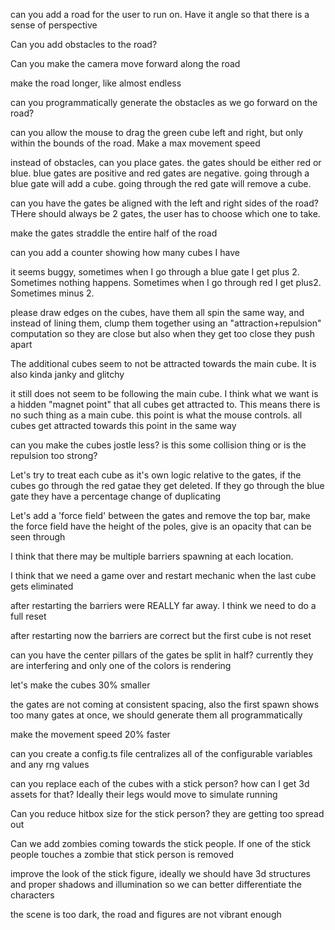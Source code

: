 can you add a road for the user to run on. Have it angle so that there is a sense of perspective

Can you add obstacles to the road?

Can you make the camera move forward along the road

make the road longer, like almost endless

can you programmatically generate the obstacles as we go forward on the road?

can you allow the mouse to drag the green cube left and right, but only within the bounds of the road. Make a max movement speed

instead of obstacles, can you place gates. the gates should be either red or blue. blue gates are positive and red gates are negative. going through a blue gate will add a cube. going through the red gate will remove a cube.

can you have the gates be aligned with the left and right sides of the road? THere should always be 2 gates, the user has to choose which one to take.

make the gates straddle the entire half of the road

can you add a counter showing how many cubes I have

it seems buggy, sometimes when I go through a blue gate I get plus 2. Sometimes nothing happens. Sometimes when I go through red I get plus2. Sometimes minus 2.

please draw edges on the cubes, have them all spin the same way, and instead of lining them, clump them together using an "attraction+repulsion" computation so they are close but also when they get too close they push apart

The additional cubes seem to not be attracted towards the main cube. It is also kinda janky and glitchy

it still does not seem to be following the main cube. I think what we want is a hidden "magnet point" that all cubes get attracted to. This means there is no such thing as a main cube. this point is what the mouse controls. all cubes get attracted towards this point in the same way

can you make the cubes jostle less? is this some collision thing or is the repulsion too strong?

Let's try to treat each cube as it's own logic relative to the gates, if the cubes go through the red gatae they get deleted. If they go through the blue gate they have a percentage change of duplicating

Let's add a 'force field' between the gates and remove the top bar, make the force field have the height of the poles, give is an opacity that can be seen through

I think that there may be multiple barriers spawning at each location.

I think that we need a game over and restart mechanic when the last cube gets eliminated

after restarting the barriers were REALLY far away. I think we need to do a full reset

after restarting now the barriers are correct but the first cube is not reset

can you have the center pillars of the gates be split in half? currently they are interfering and only one of the colors is rendering

let's make the cubes 30% smaller

the gates are not coming at consistent spacing, also the first spawn shows too many gates at once, we should generate them all programmatically

make the movement speed 20% faster

can you create a config.ts file centralizes all of the configurable variables and any rng values

can you replace each of the cubes with a stick person? how can I get 3d assets for that? Ideally their legs would move to simulate running

Can you reduce hitbox size for the stick person? they are getting too spread out

Can we add zombies coming towards the stick people. If one of the stick people touches a zombie that stick person is removed

improve the look of the stick figure, ideally we should have 3d structures and proper shadows and illumination so we can better differentiate the characters

the scene is too dark, the road and figures are not vibrant enough
